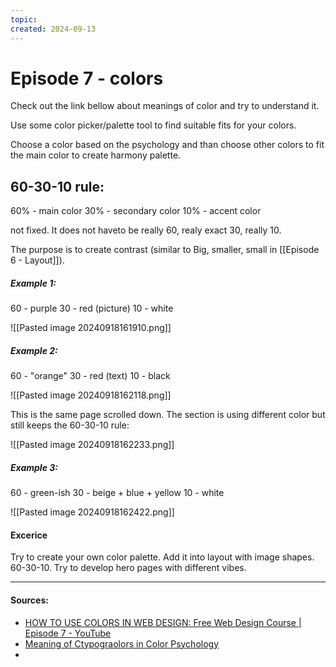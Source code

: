 ```yaml
---
topic: 
created: 2024-09-13
---
```


# Episode 7 - colors

Check out the link bellow about meanings of color and try to understand it.

Use some color picker/palette tool to find suitable fits for your colors. 

Choose a color based on the psychology and than choose other colors to fit the main color to create harmony palette.

## 60-30-10 rule:

60% - main color
30% - secondary color
10% - accent color

not fixed. It does not haveto be really 60, realy exact 30, really 10.

The purpose is to create contrast (similar to Big, smaller, small in [[Episode 6 - Layout]]).

##### Example 1:

60 - purple
30 - red (picture)
10 - white


![[Pasted image 20240918161910.png]]


##### Example 2:

60 - "orange"
30 - red (text)
10 - black

![[Pasted image 20240918162118.png]]

This is the same page scrolled down. The section is using different color but still keeps the 60-30-10 rule:

![[Pasted image 20240918162233.png]]



##### Example 3:

60 - green-ish
30 - beige + blue + yellow
10 - white

![[Pasted image 20240918162422.png]]


#### Excerice

Try to create your own color palette. Add it into layout with image shapes. 60-30-10.
Try to develop hero pages with different vibes.


___
#### Sources:
- [HOW TO USE COLORS IN WEB DESIGN: Free Web Design Course | Episode 7 - YouTube](https://www.youtube.com/watch?v=UuPt4RpV4Xc&list=PLXC_gcsKLD6n7p6tHPBxsKjN5hA_quaPI&index=9)
- [Meaning of Ctypograolors in Color Psychology](https://www.empower-yourself-with-color-psychology.com/meaning-of-colors.html)
- 